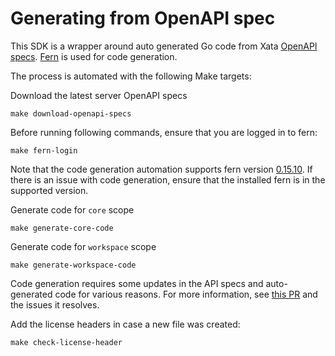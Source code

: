 # Generating from OpenAPI spec

This SDK is a wrapper around auto generated Go code from Xata [OpenAPI specs](https://xata.io/docs/rest-api/contexts#openapi-specifications). [Fern](https://github.com/fern-api/fern) is used for code generation.

The process is automated with the following Make targets:

Download the latest server OpenAPI specs
```shell
make download-openapi-specs
```

Before running following commands, ensure that you are logged in to fern:
```shell
make fern-login
```
Note that the code generation automation supports fern version [0.15.10](https://github.com/fern-api/fern/releases/tag/0.15.10).
If there is an issue with code generation, ensure that the installed fern is in the supported version.

Generate code for `core` scope
```shell
make generate-core-code
```

Generate code for `workspace` scope
```shell
make generate-workspace-code
```

Code generation requires some updates in the API specs and auto-generated code for various reasons.
For more information, see [this PR](https://github.com/xataio/xata-go/pull/26#issue-1989477775) and the issues it resolves.

Add the license headers in case a new file was created:
```shell
make check-license-header
```
